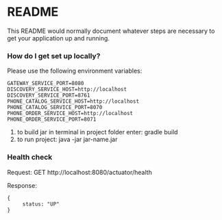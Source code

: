 # README #

This README would normally document whatever steps are necessary to get your application up and running.

### How do I get set up locally? ###
Please use the following environment variables:
```
GATEWAY_SERVICE_PORT=8080
DISCOVERY_SERVICE_HOST=http://localhost
DISCOVERY_SERVICE_PORT=8761
PHONE_CATALOG_SERVICE_HOST=http://localhost
PHONE_CATALOG_SERVICE_PORT=8070
PHONE_ORDER_SERVICE_HOST=http://localhost
PHONE_ORDER_SERVICE_PORT=8071
```

 1) to build jar in terminal in project folder enter: gradle build
 2) to run project: java -jar jar-name.jar


### Health check ###
 Request:
 GET http://localhost:8080/actuator/health 

 Response:
 ```
 {
      status: "UP"
 }
 ```
 